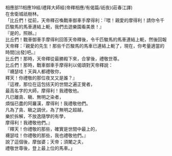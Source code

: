 相應部11相應19經/禮拜大師經(帝釋相應/有偈篇/祇夜)(莊春江譯)  
在舍衛城祇樹林。  
「比丘們！從前，天帝釋召喚戰車御車手摩得利：『喂！親愛的摩得利！請你令千匹駿馬的馬車連結上軛，我們去遊樂園看美景！』  
『是的，照辦。』  
比丘們！戰車御車手摩得利回答天帝釋後，令千匹駿馬的馬車連結上軛，然後回報天帝釋：『親愛的先生！那些千匹駿馬的馬車已連結上軛了，現在，你考量適當的時間[出發]吧。』  
比丘們！那時，天帝釋從最勝殿下來，合掌後，禮敬世尊。  
比丘們！那時，戰車御車手摩得利以偈頌對天帝釋說：  
『襪瑟哇！天與人都禮敬你，  
釋天！你禮敬的那位夜叉又是誰？』  
『這裡，那位在這包括天的世間之遍正覺者，  
最高名字的大師，摩得利！我禮敬他。  
凡已離貪、瞋、無明之染者，  
煩惱已盡的阿羅漢，摩得利！我禮敬他們。  
凡為了貪、瞋之調伏，為了無明之超越，  
樂於拆解，不放逸隨學的有學，  
摩得利！我禮敬他們。』  
『釋天！你禮敬的那些，確實是世間中最上的，  
襪瑟哇！你禮敬的那些，我也禮敬他們。』  
說了這個後，摩伽婆；天帝；須闍之夫，  
禮敬世尊後，登上最上位的馬車。」  
  
  
